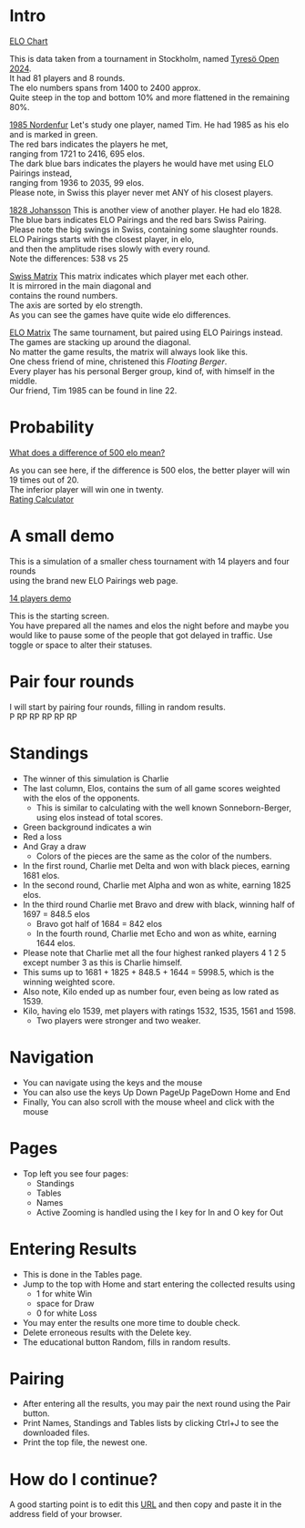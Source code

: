 # Intro

[ELO Chart](https://docs.google.com/spreadsheets/d/1DHRnlp8Q6RnnG-gF-fg0liyS2zZINEF5typxI497JyE/edit?gid=483813383#gid=483813383)

This is data taken from a tournament in Stockholm, named [Tyresö Open 2024](https://member.schack.se/ShowTournamentServlet?id=13664&listingtype=2).  
It had 81 players and 8 rounds.  
The elo numbers spans from 1400 to 2400 approx.  
Quite steep in the top and bottom 10% and more flattened in the remaining 80%.

[1985 Nordenfur](https://docs.google.com/spreadsheets/d/1DHRnlp8Q6RnnG-gF-fg0liyS2zZINEF5typxI497JyE/edit?gid=243754366#gid=243754366)
Let's study one player, named Tim. He had 1985 as his elo and is marked in green.  
The red bars indicates the players he met,  
ranging from 1721 to 2416, 695 elos.  
The dark blue bars indicates the players he would have met using ELO Pairings instead,  
ranging from 1936 to 2035, 99 elos.  
Please note, in Swiss this player never met ANY of his closest players.  

[1828 Johansson](https://docs.google.com/spreadsheets/d/1DHRnlp8Q6RnnG-gF-fg0liyS2zZINEF5typxI497JyE/edit?gid=10301852#gid=10301852)
This is another view of another player. He had elo 1828.  
The blue bars indicates ELO Pairings and the red bars Swiss Pairing.  
Please note the big swings in Swiss, containing some slaughter rounds.  
ELO Pairings starts with the closest player, in elo,  
and then the amplitude rises slowly with every round.  
Note the differences: 538 vs 25  

[Swiss Matrix](https://docs.google.com/spreadsheets/d/1DHRnlp8Q6RnnG-gF-fg0liyS2zZINEF5typxI497JyE/edit?gid=1809770193#gid=1809770193)
This matrix indicates which player met each other.  
It is mirrored in the main diagonal and  
contains the round numbers.  
The axis are sorted by elo strength.  
As you can see the games have quite wide elo differences.  

[ELO Matrix](https://docs.google.com/spreadsheets/d/1DHRnlp8Q6RnnG-gF-fg0liyS2zZINEF5typxI497JyE/edit?gid=830847657#gid=830847657)
The same tournament, but paired using ELO Pairings instead.  
The games are stacking up around the diagonal.  
No matter the game results, the matrix will always look like this.  
One chess friend of mine, christened this *Floating Berger*.  
Every player has his personal Berger group, kind of, with himself in the middle.  
Our friend, Tim 1985 can be found in line 22.

# Probability

[What does a difference of 500 elo mean?](https://docs.google.com/spreadsheets/d/1DHRnlp8Q6RnnG-gF-fg0liyS2zZINEF5typxI497JyE/edit?gid=1487995663#gid=1487995663)

As you can see here, if the difference is 500 elos, the better player will win 19 times out of 20.  
The inferior player will win one in twenty.  
[Rating Calculator](https://ratings.fide.com/calc.phtml?page=change)

# A small demo

This is a simulation of a smaller chess tournament with 14 players and four rounds  
using the brand new ELO Pairings web page.  

[14 players demo](https://christernilsson.github.io/ELO-Pairings?TOUR=Senior_Stockholm&DATE=2024-05-28&ROUNDS=8&ROUND=0&SP=0.0&TPP=30&PPP=60&PAUSED=()&PLAYERS=(1825!Alpha)(1697!Bravo)(1684!Charlie)(1681!Delta)(1644!Echo)(1598!Foxtrot)(1598!Golf)(1583!Hotel)(1561!India)(1559!Juliett)(1539!Kilo)(1535!Lima)(1532!Mike)(1400!November))

This is the starting screen.  
You have prepared all the names and elos the night before and maybe you would like to pause some of the people that got delayed in traffic.
Use toggle or space to alter their statuses.

# Pair four rounds
I will start by pairing four rounds, filling in random results.  
  P RP RP RP RP RP  
  
# Standings
* The winner of this simulation is Charlie
* The last column, Elos, contains the sum of all game scores weighted with the elos of the opponents.
   * This is similar to calculating with the well known Sonneborn-Berger, using elos instead of total scores.
* Green background indicates a win
* Red a loss
* And Gray a draw
   * Colors of the pieces are the same as the color of the numbers.
* In the first round, Charlie met Delta and won with black pieces, earning 1681 elos.
* In the second round, Charlie met Alpha and won as white, earning 1825 elos.
* In the third round Charlie met Bravo and drew with black, winning half of 1697 = 848.5 elos
   * Bravo got half of 1684 = 842 elos
   * In the fourth round, Charlie met Echo and won as white, earning 1644 elos.
* Please note that Charlie met all the four highest ranked players 4 1 2 5 except number 3 as this is Charlie himself.   
* This sums up to 1681 + 1825 + 848.5 + 1644 = 5998.5, which is the winning weighted score.
* Also note, Kilo ended up as number four, even being as low rated as 1539.
* Kilo, having elo 1539, met players with ratings 1532, 1535, 1561 and 1598.
   * Two players were stronger and two weaker.

# Navigation
* You can navigate using the keys and the mouse
* You can also use the keys Up Down PageUp PageDown Home and End
* Finally, You can also scroll with the mouse wheel and click with the mouse

# Pages
* Top left you see four pages:
   * Standings
   * Tables
   * Names
   * Active
Zooming is handled using the I key for In and O key for Out

# Entering Results
* This is done in the Tables page.
* Jump to the top with Home and start entering the collected results using
   * 1 for white Win
   * space for Draw
   * 0 for white Loss
* You may enter the results one more time to double check.
* Delete erroneous results with the Delete key.
* The educational button Random, fills in random results.

# Pairing
* After entering all the results, you may pair the next round using the Pair button.
* Print Names, Standings and Tables lists by clicking Ctrl+J to see the downloaded files.
* Print the top file, the newest one.

# How do I continue?
A good starting point is to edit this [URL](tournaments/14.txt) and then copy and paste it in the address field of your browser.
